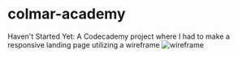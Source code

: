 # colmar-academy
Haven't Started Yet: A Codecademy project where I had to make a responsive landing page utilizing a wireframe
![wireframe](references/colmar-academy-spec.png)

